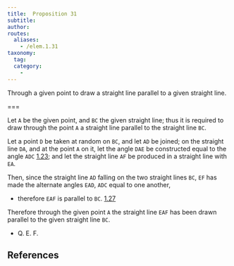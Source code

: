 ```yaml
---
title:  Proposition 31
subtitle:
author:
routes:
  aliases:
    - /elem.1.31
taxonomy:
  tag:
  category:
    -
---
```


Through a given point to draw a straight line parallel to a given straight line.

===

Let `A` be the given point, and `BC` the given straight line; thus it is required to draw through the point `A` a straight line parallel to the straight line `BC`. 

Let a point `D` be taken at random on `BC`, and let `AD` be joined; on the straight line `DA`, and at the point `A` on it, let the angle `DAE` be constructed equal to the angle `ADC` [1.23]; and let the straight line `AF` be produced in a straight line with `EA`.

Then, since the straight line `AD` falling on the two straight lines `BC`, `EF` has made the alternate angles `EAD`, `ADC` equal to one another, 

- therefore `EAF` is parallel to `BC`. [1.27]

Therefore through the given point `A` the straight line `EAF` has been drawn parallel to the given straight line `BC`.

- Q. E. F.

## References

[1.23]: /elem.1.23 "Book 1 - Proposition 23"
[1.27]: /elem.1.27 "Book 1 - Proposition 27"
